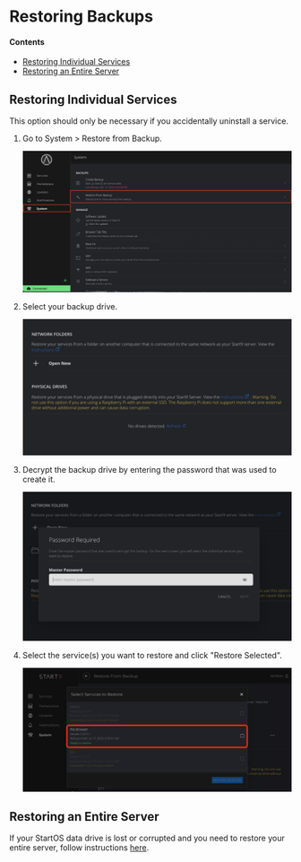 # Restoring Backups

#### Contents

- [Restoring Individual Services](#restoring-individual-services)
- [Restoring an Entire Server](#restoring-an-entire-server)

## Restoring Individual Services

This option should only be necessary if you accidentally uninstall a service.

1.  Go to System > Restore from Backup.

    ![select backup drive](./assets/system-restore.png)

1.  Select your backup drive.

    ![select backup drive](./assets/restore-select-drive.png)

1.  Decrypt the backup drive by entering the password that was used to create it.

    ![decrypt backup drive](./assets/restore-decrypt.png)

1.  Select the service(s) you want to restore and click "Restore Selected".

    ![select services to restore](./assets/restore-select-services.png)

## Restoring an Entire Server

If your StartOS data drive is lost or corrupted and you need to restore your entire server, follow instructions [here](./initial-setup.md#recover-options).
